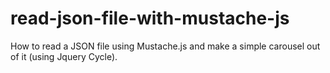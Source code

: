 read-json-file-with-mustache-js
===============================

How to read a JSON file using Mustache.js and make a simple carousel out of it (using Jquery Cycle).
